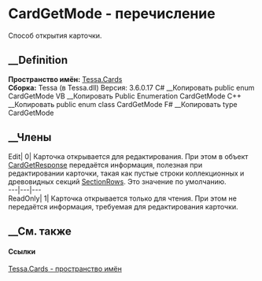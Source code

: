 # CardGetMode - перечисление
Способ открытия карточки.
## __Definition
 **Пространство имён:** [Tessa.Cards](N_Tessa_Cards.htm)  
 **Сборка:** Tessa (в Tessa.dll) Версия: 3.6.0.17
C# __Копировать
     public enum CardGetMode
VB __Копировать
     Public Enumeration CardGetMode
C++ __Копировать
     public enum class CardGetMode
F# __Копировать
     type CardGetMode
##  __Члены
Edit| 0|  Карточка открывается для редактирования. При этом в объект
[CardGetResponse](T_Tessa_Cards_CardGetResponse.htm) передаётся информация,
полезная при редактировании карточки, такая как пустые строки коллекционных и
древовидных секций
[SectionRows](P_Tessa_Cards_CardValueResponseBase_SectionRows.htm). Это
значение по умолчанию.  
---|---|---  
ReadOnly| 1|  Карточка открывается только для чтения. При этом не передаётся
информация, требуемая для редактирования карточки.  
## __См. также
#### Ссылки
[Tessa.Cards - пространство имён](N_Tessa_Cards.htm)
